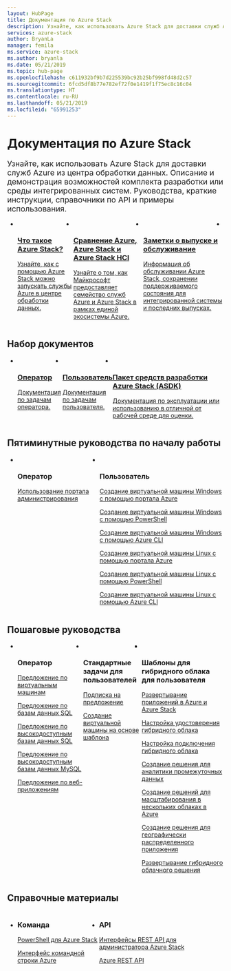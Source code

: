 ```yaml
---
layout: HubPage
title: Документация по Azure Stack
description: Узнайте, как использовать Azure Stack для доставки служб Azure из центра обработки данных. Описание и демонстрация возможностей комплекта разработки или среды интегрированных систем. Руководства, краткие инструкции, справочники по API и примеры использования Azure Stack и API-интерфейсов.
services: azure-stack
author: BryanLa
manager: femila
ms.service: azure-stack
ms.author: bryanla
ms.date: 05/21/2019
ms.topic: hub-page
ms.openlocfilehash: c611932bf9b7d225539bc92b25bf998fd48d2c57
ms.sourcegitcommit: 6fcd5df8b77e782ef72f0e1419f1f75ec8c16c04
ms.translationtype: HT
ms.contentlocale: ru-RU
ms.lasthandoff: 05/21/2019
ms.locfileid: "65991253"
---
```

<div id="main" class="v2">
<h1>Документация по Azure Stack</h1>
<p style="font-size: 1.12rem;margin-bottom: 1rem;">Узнайте, как использовать Azure Stack для доставки служб Azure из центра обработки данных. Описание и демонстрация возможностей комплекта разработки или среды интегрированных систем. Руководства, краткие инструкции, справочники по API и примеры использования.</p>
<ul class="cardsY panelContent singlePanelContent" style="display:flex!important;">
        <li>
            <a href="/azure-stack/operator/azure-stack-overview">
                <div class="cardSize">
                    <div class="cardPadding">
                        <div class="card">
                            <div class="cardImageOuter">
                                <div class="cardImage">
                                    <img src="media/index/i_overview.svg" alt="" />
                                </div>
                            </div>
                            <div class="cardText">
                                <h3>Что такое Azure Stack?</h3>
                                <p>Узнайте, как с помощью Azure Stack можно запускать службы Azure в центре обработки данных.</p>
                            </div>
                        </div>
                    </div>
                </div>
            </a>
        </li>
        <li>
            <a href="/azure-stack/operator/compare-azure-azure-stack">
                <div class="cardSize">
                    <div class="cardPadding">
                        <div class="card">
                            <div class="cardImageOuter">
                                <div class="cardImage">
                                    <img src="media/index/i_overview.svg" alt="" />
                                </div>
                            </div>
                            <div class="cardText">
                                <h3>Сравнение Azure, Azure Stack и Azure Stack HCI</h3>
                                <p>Узнайте о том, как Майкрософт предоставляет семейство служб Azure и Azure Stack в рамках единой экосистемы Azure.</p>
                            </div>
                        </div>
                    </div>
                </div>
            </a>
        </li>
        <li>
            <a href="/azure-stack/operator/azure-stack-servicing-policy">
                <div class="cardSize">
                    <div class="cardPadding">
                        <div class="card">
                            <div class="cardImageOuter">
                                <div class="cardImage">
                                    <img src="media/index/i_guidelines.svg" alt="" />
                                </div>
                            </div>
                            <div class="cardText">
                                <h3>Заметки о выпуске и обслуживание</h3>
                                <p>Информация об обслуживании Azure Stack, сохранении поддерживаемого состояния для интегрированной системы и последних выпусках.</p>
                            </div>
                        </div>
                    </div>
                </div>
            </a>
        </li>
        <li>
</ul>

<h2>Набор документов</h2>
<ul class="cardsY panelContent singlePanelContent" style="display:flex!important;">
    <li>
        <a href="/en-us/azure-stack/operator/">
                <div class="cardSize">
                    <div class="cardPadding">
                        <div class="card">
                            <div class="cardImageOuter">
                                <div class="cardImage">
                                     <img src="media/index/azure-stack2.svg" alt="" >
                                </div>
                            </div>
                            <div class="cardText x-hidden-focus">
                                <h3>Оператор</h3>
                                <p>Документация по задачам оператора.</p>
                            </div>
                        </div>
                    </div>
                </div>
            </a>
    </li>
    <li>
        <a href="/en-us/azure-stack/user/">
                <div class="cardSize">
                    <div class="cardPadding">
                        <div class="card">
                            <div class="cardImageOuter">
                                <div class="cardImage">
                                     <img src="media/index/azure-stack2.svg" alt="">
                                </div>
                            </div>
                            <div class="cardText">
                                <h3 class="x-hidden-focus">Пользователь</h3>
                                <p>Документация по задачам пользователя.</p>
                            </div>
                        </div>
                    </div>
                </div>
            </a>
    </li>
    <li>
        <a href="/en-us/azure-stack/asdk/">
                <div class="cardSize">
                    <div class="cardPadding">
                        <div class="card">
                            <div class="cardImageOuter">
                                <div class="cardImage">
                                      <img src="media/index/azure-stack2.svg" alt="">
                                </div>
                            </div>
                            <div class="cardText">
                                <h3>Пакет средств разработки Azure Stack (ASDK)</h3>
                                <p>Документация по эксплуатации или использованию в отличной от рабочей среде для оценки.</p>
                            </div>
                        </div>
                    </div>
                </div>
            </a>
    </li>
</ul>

<h2>Пятиминутные руководства по началу работы</h2>
<ul class="cardsF panelContent singlePanelContent cols cols3" style="display:flex!important;">
    <li>
        <div class="cardSize">
            <div class="cardPadding">
                <div class="card">
                    <div class="cardImageOuter">
                        <div class="cardImage">
                            <img src="media/index/i_quick-start.svg" alt="">
                        </div>
                    </div>
                    <div class="cardText">
                        <h3>Оператор</h3>
                        <p><a href="/azure-stack/operator/azure-stack-manage-portals">Использование портала администрирования</a></p>
                    </div>
                </div>
            </div>
        </div>
    </li>
    <li>
        <div class="cardSize">
            <div class="cardPadding">
                <div class="card">
                    <div class="cardImageOuter">
                        <div class="cardImage">
                            <img src="media/index/i_quick-start.svg" alt="">
                        </div>
                    </div>
                    <div class="cardText">
                        <h3>Пользователь</h3>
                        <p><a href="/azure-stack/user/azure-stack-quick-windows-portal">Создание виртуальной машины Windows с помощью портала Azure</a></p>
                        <p><a href="/azure-stack/user/azure-stack-quick-create-vm-windows-powershell">Создание виртуальной машины Windows с помощью PowerShell</a></p>
                        <p><a href="/azure-stack/user/azure-stack-quick-create-vm-windows-cli">Создание виртуальной машины Windows с помощью Azure CLI</a></p>
                        <p><a href="/azure-stack/user/azure-stack-quick-linux-portal">Создание виртуальной машины Linux с помощью портала Azure</a></p>
                        <p><a href="/azure-stack/user/azure-stack-quick-create-vm-linux-powershell">Создание виртуальной машины Linux с помощью PowerShell</a></p>
                        <p><a href="/azure-stack/user/azure-stack-quick-create-vm-linux-cli">Создание виртуальной машины Linux с помощью Azure CLI</a></p>
                    </div>
                </div>
            </div>
        </div>
    </li>
</ul>

<h2>Пошаговые руководства</h2>
<ul class="cardsF panelContent singlePanelContent cols cols3" style="display:flex!important;">
    <li>
        <div class="cardSize">
            <div class="cardPadding">
                <div class="card">
                    <div class="cardImageOuter">
                        <div class="cardImage">
                            <img src="media/index/i_tasks.svg" alt="">
                        </div>
                    </div>
                    <div class="cardText">
                        <h3>Оператор</h3>
                        <p><a href="/azure-stack/operator/azure-stack-tutorial-tenant-vm">Предложение по виртуальным машинам</a></p>
                        <p><a href="/azure-stack/operator/azure-stack-tutorial-sql-server">Предложение по базам данных SQL</a></p>
                        <p><a href="/azure-stack/operator/azure-stack-tutorial-sql">Предложение по высокодоступным базам данных SQL</a></p>
                        <p><a href="/azure-stack/operator/azure-stack-tutorial-mysql">Предложение по высокодоступным базам данных MySQL</a></p>
                        <p><a href="/azure-stack/operator/azure-stack-tutorial-app-service">Предложение по веб-приложениям</a></p>
                    </div>
                </div>
            </div>
        </div>
    </li>
    <li>
        <div class="cardSize">
            <div class="cardPadding">
                <div class="card">
                    <div class="cardImageOuter">
                        <div class="cardImage">
                            <img src="media/index/i_tasks.svg" alt="">
                        </div>
                    </div>
                    <div class="cardText">
                        <h3>Стандартные задачи для пользователей</h3>
                        <p><a href="/azure-stack/user/azure-stack-subscribe-services">Подписка на предложение</a></p>
                        <p><a href="/azure-stack/user/azure-stack-create-vm-template">Создание виртуальной машины на основе шаблона</a></p>
                    </div>
                </div>
            </div>
        </div>
    </li>    
    <li></li>
    <li></li>
    <li>
        <div class="cardSize">
            <div class="cardPadding">
                <div class="card">
                    <div class="cardImageOuter">
                        <div class="cardImage">
                            <img src="media/index/i_tasks.svg" alt="">
                        </div>
                    </div>
                    <div class="cardText">
                        <h3>Шаблоны для гибридного облака для пользователя</h3>
                        <p><a href="/azure-stack/user/azure-stack-solution-pipeline">Развертывание приложений в Azure и Azure Stack</a></p>
                        <p><a href="/azure-stack/user/azure-stack-solution-hybrid-identity">Настройка удостоверения гибридного облака</a></p>
                        <p><a href="/azure-stack/user/azure-stack-solution-hybrid-connectivity">Настройка подключения гибридного облака</a></p>
                        <p><a href="/azure-stack/user/azure-stack-solution-staged-data-analytics">Создание решения для аналитики промежуточных данных</a></p>
                        <p><a href="/azure-stack/user/azure-stack-solution-cloud-burst">Создание решений для масштабирования в нескольких облаках в Azure</a></p>
                        <p><a href="/azure-stack/user/azure-stack-solution-geo-distributed">Создание решения для географически распределенного приложения</a></p>
                        <p><a href="/azure-stack/user/azure-stack-solution-hybrid-cloud">Развертывание гибридного облачного решения</a></p>
                    </div>
                </div>
            </div>
        </div>
    </li>        
</ul>

<h2>Справочные материалы</h2>
<ul class="cardsF panelContent singlePanelContent cols cols3" style="display:flex!important;">
    <li>
        <div class="cardSize">
            <div class="cardPadding">
                <div class="card">
                    <div class="cardText">
                        <h3>Команда</h3>
                        <p><a href="/powershell/azure/azure-stack/overview">PowerShell для Azure Stack</a></p>
                        <p><a href="/cli/azure/?view=azure-cli-latest">Интерфейс командной строки Azure</a></p>
                    </div>
                </div>
            </div>
        </div>
    </li>
    <li>
        <div class="cardSize">
            <div class="cardPadding">
                <div class="card">
                    <div class="cardText">
                        <h3>API</h3>
                        <p><a href="/rest/api/azure-stack/">Интерфейсы REST API для администратора Azure Stack</a></p>
                        <p><a href="/rest/api/azure">Azure REST API</a></p>
                     </div>
                </div>
            </div>
        </div>
    </li>
</ul>
</div>
